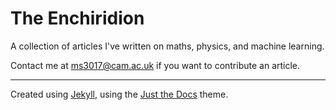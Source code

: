 # The Enchiridion

A collection of articles I've written on maths, physics, and machine learning.

Contact me at [ms3017@cam.ac.uk](mailto:ms3017@cam.ac.uk) if you want to contribute an article.

----

Created using [Jekyll](https://jekyllrb.com/), using the [Just the Docs](https://just-the-docs.com/) theme.
